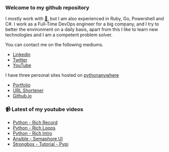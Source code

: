 ### Welcome to my github repository

I mostly work with [:snake:](https://www.python.org/), but I am also experienced in Ruby, Go, Powershell and C#. I work as a Full-Time DevOps engineer for a big company, and I try to better the environment on a daily basis, apart from this I like to learn new technologies and I am a competent problem solver.

You can contact me on the following mediums.
- [Linkedin](https://www.linkedin.com/in/r3ap3rpy)
- [Twitter](https://twitter.com/r3ap3rpy)
- [YouTube](https://www.youtube.com/channel/UC1qkMXH8d2I9DDAtBSeEHqg)

I have three personal sites hosted on [pythonanywhere](https://www.pythonanywhere.com/)
- [Portfolio](http://r3ap3rpy.pythonanywhere.com/)
- [URL Shortener](http://shortenpy.pythonanywhere.com/)
- [Github.io](https://r3ap3rpy.github.io/)

### :video_camera: Latest of my youtube videos
<!-- YOUTUBE:START -->
- [Python - Rich Record](https://www.youtube.com/watch?v=sAtgg4Tyt3Q)
- [Python - Rich   Loops](https://www.youtube.com/watch?v=9d_-bKT4pcE)
- [Python - Rich Intro](https://www.youtube.com/watch?v=mMZUHhBdaug)
- [Ansible - Semaphore UI](https://www.youtube.com/watch?v=0iZur-4nkVE)
- [Strongbox - Tutorial - Pypi](https://www.youtube.com/watch?v=nbyOenbVL40)
<!-- YOUTUBE:END -->

